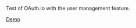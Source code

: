 Test of OAuth.io with the user management feature.

[Demo](http://thyb.github.io/usermanagement-test)